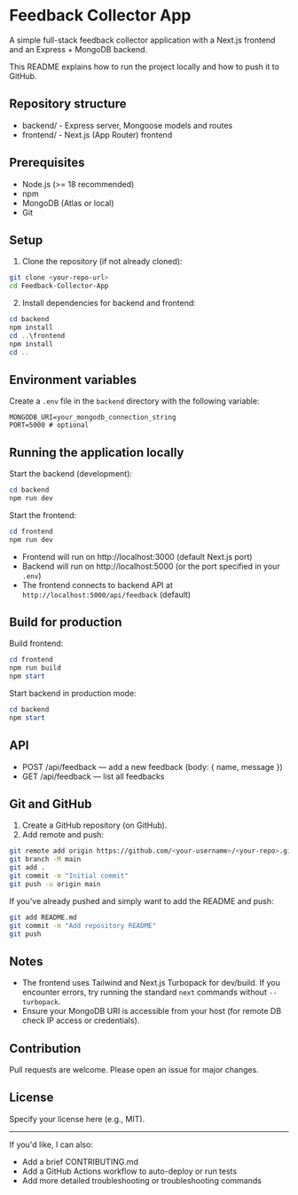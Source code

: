# Feedback Collector App

A simple full-stack feedback collector application with a Next.js frontend and an Express + MongoDB backend.

This README explains how to run the project locally and how to push it to GitHub.

## Repository structure

- backend/ - Express server, Mongoose models and routes
- frontend/ - Next.js (App Router) frontend

## Prerequisites

- Node.js (>= 18 recommended)
- npm
- MongoDB (Atlas or local)
- Git

## Setup

1. Clone the repository (if not already cloned):

```bash
git clone <your-repo-url>
cd Feedback-Collector-App
```

2. Install dependencies for backend and frontend:

```powershell
cd backend
npm install
cd ..\frontend
npm install
cd ..
```

## Environment variables

Create a `.env` file in the `backend` directory with the following variable:

```
MONGODB_URI=your_mongodb_connection_string
PORT=5000 # optional
```

## Running the application locally

Start the backend (development):

```powershell
cd backend
npm run dev
```

Start the frontend:

```powershell
cd frontend
npm run dev
```

- Frontend will run on http://localhost:3000 (default Next.js port)
- Backend will run on http://localhost:5000 (or the port specified in your `.env`)
- The frontend connects to backend API at `http://localhost:5000/api/feedback` (default)

## Build for production

Build frontend:

```powershell
cd frontend
npm run build
npm start
```

Start backend in production mode:

```powershell
cd backend
npm start
```

## API

- POST /api/feedback — add a new feedback (body: { name, message })
- GET /api/feedback — list all feedbacks

## Git and GitHub

1. Create a GitHub repository (on GitHub).
2. Add remote and push:

```bash
git remote add origin https://github.com/<your-username>/<your-repo>.git
git branch -M main
git add .
git commit -m "Initial commit"
git push -u origin main
```

If you've already pushed and simply want to add the README and push:

```bash
git add README.md
git commit -m "Add repository README"
git push
```

## Notes

- The frontend uses Tailwind and Next.js Turbopack for dev/build. If you encounter errors, try running the standard `next` commands without `--turbopack`.
- Ensure your MongoDB URI is accessible from your host (for remote DB check IP access or credentials).

## Contribution

Pull requests are welcome. Please open an issue for major changes.

## License

Specify your license here (e.g., MIT).

---

If you'd like, I can also:
- Add a brief CONTRIBUTING.md
- Add a GitHub Actions workflow to auto-deploy or run tests
- Add more detailed troubleshooting or troubleshooting commands
